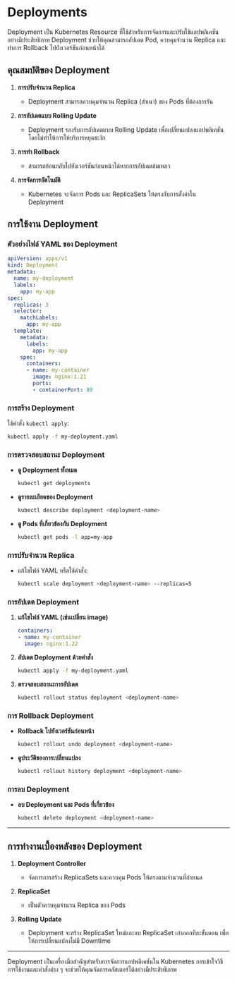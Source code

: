 # Deployments

Deployment เป็น Kubernetes Resource ที่ใช้สำหรับการจัดการและปรับใช้แอปพลิเคชันอย่างมีประสิทธิภาพ Deployment ช่วยให้คุณสามารถอัปเดต Pod, ควบคุมจำนวน Replica และทำการ Rollback ไปยังเวอร์ชันก่อนหน้าได้

## คุณสมบัติของ Deployment

1. **การปรับจำนวน Replica**
   - Deployment สามารถควบคุมจำนวน Replica (สำเนา) ของ Pods ที่ต้องการรัน

2. **การอัปเดตแบบ Rolling Update**
   - Deployment รองรับการอัปเดตแบบ Rolling Update เพื่อเปลี่ยนแปลงแอปพลิเคชันโดยไม่ทำให้การให้บริการหยุดชะงัก

3. **การทำ Rollback**
   - สามารถย้อนกลับไปยังเวอร์ชันก่อนหน้าได้หากการอัปเดตล้มเหลว

4. **การจัดการอัตโนมัติ**
   - Kubernetes จะจัดการ Pods และ ReplicaSets ให้ตรงกับการตั้งค่าใน Deployment

## การใช้งาน Deployment

### ตัวอย่างไฟล์ YAML ของ Deployment

```yaml
apiVersion: apps/v1
kind: Deployment
metadata:
  name: my-deployment
  labels:
    app: my-app
spec:
  replicas: 3
  selector:
    matchLabels:
      app: my-app
  template:
    metadata:
      labels:
        app: my-app
    spec:
      containers:
      - name: my-container
        image: nginx:1.21
        ports:
        - containerPort: 80
```

### การสร้าง Deployment

ใช้คำสั่ง `kubectl apply`:
```bash
kubectl apply -f my-deployment.yaml
```

### การตรวจสอบสถานะ Deployment

- **ดู Deployment ทั้งหมด**
  ```bash
  kubectl get deployments
  ```

- **ดูรายละเอียดของ Deployment**
  ```bash
  kubectl describe deployment <deployment-name>
  ```

- **ดู Pods ที่เกี่ยวข้องกับ Deployment**
  ```bash
  kubectl get pods -l app=my-app
  ```

### การปรับจำนวน Replica

- แก้ไขไฟล์ YAML หรือใช้คำสั่ง:
  ```bash
  kubectl scale deployment <deployment-name> --replicas=5
  ```

### การอัปเดต Deployment

1. **แก้ไขไฟล์ YAML (เช่นเปลี่ยน image)**
   ```yaml
   containers:
   - name: my-container
     image: nginx:1.22
   ```

2. **อัปเดต Deployment ด้วยคำสั่ง**
   ```bash
   kubectl apply -f my-deployment.yaml
   ```

3. **ตรวจสอบสถานะการอัปเดต**
   ```bash
   kubectl rollout status deployment <deployment-name>
   ```

### การ Rollback Deployment

- **Rollback ไปยังเวอร์ชันก่อนหน้า**
  ```bash
  kubectl rollout undo deployment <deployment-name>
  ```

- **ดูประวัติของการเปลี่ยนแปลง**
  ```bash
  kubectl rollout history deployment <deployment-name>
  ```

### การลบ Deployment

- **ลบ Deployment และ Pods ที่เกี่ยวข้อง**
  ```bash
  kubectl delete deployment <deployment-name>
  ```

---

## การทำงานเบื้องหลังของ Deployment

1. **Deployment Controller**
   - จัดการการสร้าง ReplicaSets และควบคุม Pods ให้ตรงตามจำนวนที่กำหนด

2. **ReplicaSet**
   - เป็นตัวควบคุมจำนวน Replica ของ Pods

3. **Rolling Update**
   - Deployment จะสร้าง ReplicaSet ใหม่และลบ ReplicaSet เก่าออกทีละขั้นตอน เพื่อให้การเปลี่ยนแปลงไม่มี Downtime

---

Deployment เป็นเครื่องมือสำคัญสำหรับการจัดการแอปพลิเคชันใน Kubernetes การเข้าใจวิธีการใช้งานและคำสั่งต่าง ๆ จะช่วยให้คุณจัดการคลัสเตอร์ได้อย่างมีประสิทธิภาพ
